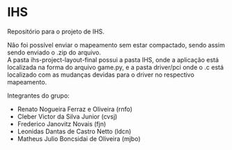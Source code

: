 # IHS
Repositório para o projeto de IHS.  
  
Não foi possível enviar o mapeamento sem estar compactado, sendo assim sendo enviado o .zip do arquivo.   
A pasta ihs-project-layout-final possui a pasta IHS, onde a aplicação está localizada na forma do arquivo game.py, e a pasta driver/pci onde o .c está localizado
com as mudanças devidas para o driver no respectivo mapeamento.  
  
Integrantes do grupo:  
- Renato Nogueira Ferraz e Oliveira (rnfo)  
- Cleber Victor da Silva Junior (cvsj)
- Frederico Janovitz Novais (fjn)
- Leonidas Dantas de Castro Netto (ldcn)
- Matheus Julio Boncsidai de Oliveira (mjbo)
